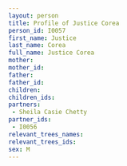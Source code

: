 ```yaml
---
layout: person
title: Profile of Justice Corea
person_id: I0057
first_name: Justice
last_name: Corea
full_name: Justice Corea
mother: 
mother_id: 
father: 
father_id: 
children:
children_ids:
partners:
 - Sheila Casie Chetty
partner_ids:
 - I0056
relevant_trees_names:
relevant_trees_ids:
sex: M
---
```


